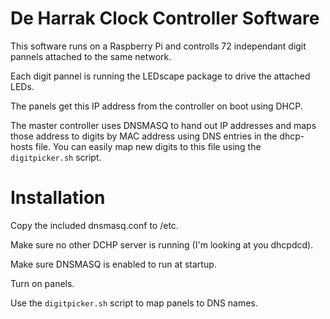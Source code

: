 # De Harrak Clock Controller Software

This software runs on a Raspberry Pi and controlls 72 independant digit pannels attached to the same network. 

Each digit pannel is running the LEDscape package to drive the attached LEDs.

The panels get this IP address from the controller on boot using DHCP.

The master controller uses DNSMASQ to hand out IP addresses and maps those address to digits by MAC address using DNS entries in the dhcp-hosts file. You can easily map new digits to this file using the `digitpicker.sh` script.

# Installation

Copy the included dnsmasq.conf to /etc.

Make sure no other DCHP server is running (I'm looking at you dhcpdcd).

Make sure DNSMASQ is enabled to run at startup.

Turn on panels.

Use the `digitpicker.sh` script to map panels to DNS names. 


    
 
